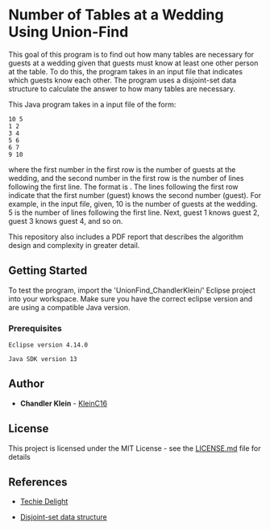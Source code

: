 # Number of Tables at a Wedding Using Union-Find

This goal of this program is to find out how many tables are necessary for guests at a wedding given that guests must know at least one other person at the table. To do this, the program takes in an input file that indicates which guests know each other. The program uses a disjoint-set data structure to calculate the answer to how many tables are necessary.

This Java program takes in a input file of the form:
```
10 5
1 2
3 4
5 6
6 7
9 10
```

where the first number in the first row is the number of guests at the wedding, and the second number in the first row is the number of lines following the first line. The format is <INTEGER><SPACE><INTEGER><RETURN>. The lines following the first row indicate that the first number (guest) knows the second number (guest). For example, in the input file, given, 10 is the number of guests at the wedding. 5 is the number of lines following the first line. Next, guest 1 knows guest 2, guest 3 knows guest 4, and so on.

This repository also includes a PDF report that describes the algorithm design and complexity in greater detail. 

## Getting Started

To test the program, import the 'UnionFind_ChandlerKlein/' Eclipse project into your workspace. Make sure you have the correct eclipse version and are using a compatible Java version.

### Prerequisites

```
Eclipse version 4.14.0
```
```
Java SDK version 13
``` 

## Author

* **Chandler Klein** - [KleinC16](https://github.com/KleinC16)

## License

This project is licensed under the MIT License - see the [LICENSE.md](LICENSE.md) file for details

## References

* [Techie Delight](https://www.techiedelight.com/disjoint-set-data-structure-union-find-algorithm/)

* [Disjoint-set data structure](https://en.wikipedia.org/wiki/Disjoint-set_data_structure)